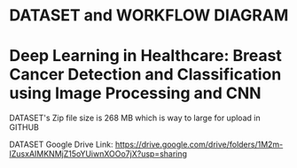 # DATASET and WORKFLOW DIAGRAM 

# Deep Learning in Healthcare: Breast Cancer Detection and Classification using Image Processing and CNN 

DATASET's Zip file size is 268 MB which is way to large for upload in GITHUB

DATASET Google Drive Link: https://drive.google.com/drive/folders/1M2m-IZusxAIMKNMjZ15oYUiwnXOOo7jX?usp=sharing

